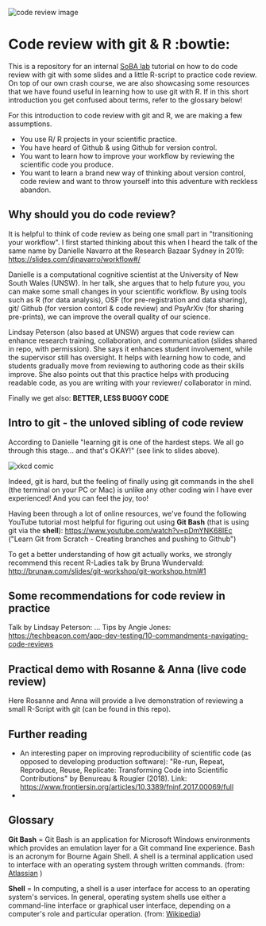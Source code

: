 ![code review image](https://www.bounteous.com/sites/default/files/styles/default/public/insights/2019-06/previews/20190606_blog_code_review_limbo-_how_low_should_you_go_website.png?itok=9Ly27cK0) 

# Code review with git & R :bowtie:
This is a repository for an internal [SoBA lab](https://www.soba-lab.com/) tutorial on how to do code review with git with some slides and a little R-script to practice code review. On top of our own crash course, we are also showcasing some resources that we have found useful in learning how to use git with R. If in this short introduction you get confused about terms, refer to the glossary below!  

For this introduction to code review with git and R, we are making a few assumptions.  
* You use R/ R projects in your scientific practice.
* You have heard of Github & using Github for version control.
* You want to learn how to improve your workflow by reviewing the scientific code you produce.
* You want to learn a brand new way of thinking about version control, code review and want to throw yourself into this adventure with reckless abandon. 

## Why should you do code review?
It is helpful to think of code review as being one small part in "transitioning your workflow". I first started thinking about this when I heard the talk of the same name by Danielle Navarro at the Research Bazaar Sydney in 2019: https://slides.com/djnavarro/workflow#/  

Danielle is a computational cognitive scientist at the University of New South Wales (UNSW). In her talk, she argues that to help future you, you can make some small changes in your scientific workflow. By using tools such as R (for data analysis), OSF (for pre-registration and data sharing), git/ Github (for version contorl & code review) and PsyArXiv (for sharing pre-prints), we can improve the overall quality of our science.  

Lindsay Peterson (also based at UNSW) argues that code review can enhance research training, collaboration, and communication (slides shared in repo, with permission). She says it enhances student involvement, while the supervisor still has oversight. It helps with learning how to code, and students gradually move from reviewing to authoring code as their skills improve. She also points out that this practice helps with producing readable code, as you are writing with your reviewer/ collaborator in mind.  

Finally we get also: **BETTER, LESS BUGGY CODE**

## Intro to git - the unloved sibling of code review
According to Danielle "learning git is one of the hardest steps. We all go through this stage... and that's OKAY!" (see link to slides above).  

![xkcd comic](https://imgs.xkcd.com/comics/git.png)  

Indeed, git is hard, but the feeling of finally using git commands in the shell (the terminal on your PC or Mac) is unlike any other coding win I have ever experienced! And you can feel the joy, too!  

Having been through a lot of online resources, we've found the following YouTube tutorial most helpful for figuring out using **Git Bash** (that is using git via the **shell**): https://www.youtube.com/watch?v=pDmYNK68IEc ("Learn Git from Scratch - Creating branches and pushing to Github")

To get a better understanding of how git actually works, we strongly recommend this recent R-Ladies talk by Bruna Wundervald: http://brunaw.com/slides/git-workshop/git-workshop.html#1

## Some recommendations for code review in practice
Talk by Lindsay Peterson: ...
Tips by Angie Jones: https://techbeacon.com/app-dev-testing/10-commandments-navigating-code-reviews

## Practical demo with Rosanne & Anna (live code review)
Here Rosanne and Anna will provide a live demonstration of reviewing a small R-Script with git (can be found in this repo).  

## Further reading
* An interesting paper on improving reproducibility of scientific code (as opposed to developing production software): "Re-run, Repeat, Reproduce, Reuse, Replicate: Transforming Code into Scientific Contributions" by Benureau & Rougier (2018). Link: https://www.frontiersin.org/articles/10.3389/fninf.2017.00069/full
* 

## Glossary
**Git Bash** = Git Bash is an application for Microsoft Windows environments which provides an emulation layer for a Git command line experience. Bash is an acronym for Bourne Again Shell. A shell is a terminal application used to interface with an operating system through written commands. (from: [Atlassian](https://www.atlassian.com/git/tutorials/git-bash) )

**Shell** = In computing, a shell is a user interface for access to an operating system's services. In general, operating system shells use either a command-line interface or graphical user interface, depending on a computer's role and particular operation. (from: [Wikipedia](https://en.wikipedia.org/wiki/Shell_(computing)))  


